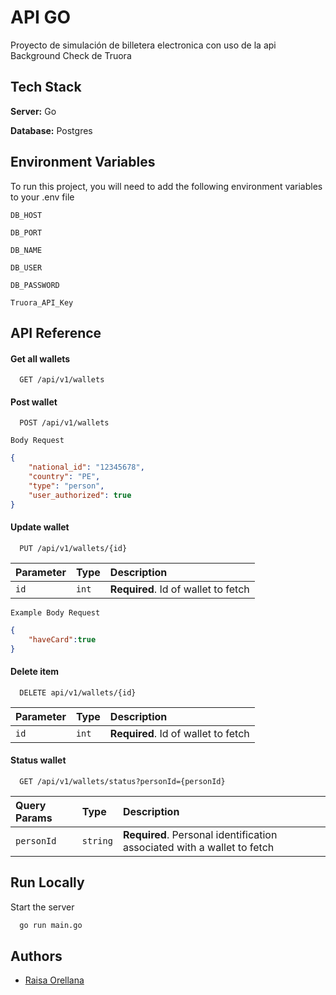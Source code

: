 
# API GO

Proyecto de simulación de billetera electronica con uso de la api Background Check de Truora 

## Tech Stack

**Server:** Go

**Database:** Postgres

## Environment Variables

To run this project, you will need to add the following environment variables to your .env file

`DB_HOST`

`DB_PORT`

`DB_NAME`

`DB_USER`

`DB_PASSWORD`

`Truora_API_Key`

## API Reference

#### Get all wallets

```http
  GET /api/v1/wallets
```

#### Post wallet

```http
  POST /api/v1/wallets
```
`Body Request`

```json
{
    "national_id": "12345678",
    "country": "PE",
    "type": "person",
    "user_authorized": true
}

```

#### Update wallet
```http
  PUT /api/v1/wallets/{id}
```
| Parameter | Type     | Description                       |
| :-------- | :------- | :-------------------------------- |
| `id`      | `int` | **Required**. Id of wallet to fetch |

`Example Body Request`

```json
{
    "haveCard":true
}
```

#### Delete item
```http
  DELETE api/v1/wallets/{id}
```
| Parameter | Type     | Description                       |
| :-------- | :------- | :-------------------------------- |
| `id`      | `int` | **Required**. Id of wallet to fetch |

#### Status wallet
```http
  GET /api/v1/wallets/status?personId={personId}
```
| Query Params | Type     | Description                       |
| :-------- | :------- | :-------------------------------- |
| `personId`      | `string` | **Required**. Personal identification associated with a wallet to fetch |


## Run Locally

Start the server

```bash
  go run main.go
```
## Authors

- [Raisa Orellana](https://github.com/Raisa320)


